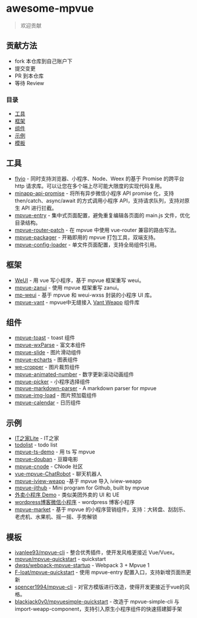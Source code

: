 # awesome-mpvue

> 欢迎贡献

## 贡献方法

* fork 本仓库到自己账户下
* 提交变更
* PR 到本仓库
* 等待 Review

### 目录

- [工具](#工具)
- [框架](#框架)
- [组件](#组件)
- [示例](#示例)
- [模板](#模板)

## 工具
* [flyio](https://github.com/wendux/fly/blob/master/README-CH.md) - 同时支持浏览器、小程序、Node、Weex 的基于 Promise 的跨平台 http 请求库。可以让您在多个端上尽可能大限度的实现代码复用。
* [minapp-api-promise](https://github.com/bigmeow/minapp-api-promise) - 将所有异步微信小程序 API promise 化，支持 then/catch、async/await 的方式调用小程序 API，支持请求队列，支持对原生 API 进行拦截。
* [mpvue-entry](https://github.com/F-loat/mpvue-entry) - 集中式页面配置，避免重复编辑各页面的 main.js 文件，优化目录结构。
* [mpvue-router-patch](https://github.com/F-loat/mpvue-router-patch) - 在 mpvue 中使用 vue-router 兼容的路由写法。
* [mpvue-packager](https://github.com/F-loat/mpvue-packager) - 开箱即用的 mpvue 打包工具，双端支持。
* [mpvue-config-loader](https://github.com/F-loat/mpvue-config-loader) - 单文件页面配置，支持全局组件引用。

## 框架

* [WeUI](https://github.com/KuangPF/wxapp-vue) - 用 vue 写小程序，基于 mpvue 框架重写 weui。
* [mpvue-zanui](https://github.com/samwang1027/mpvue-zanui) - 使用 mpvue 框架重写 zanui。
* [mp-weui](https://github.com/youngluo/mp-weui) - 基于 mpvue 和 weui-wxss 封装的小程序 UI 库。
* [mpvue-vant](https://github.com/xxxsimons/mpvue-vant) - mpvue中无缝接入 [Vant Weapp](https://youzan.github.io/vant-weapp/#/intro) 组件库

## 组件

* [mpvue-toast](https://github.com/linrui1994/mpvue-toast) - toast 组件
* [mpvue-wxParse](https://github.com/F-loat/mpvue-wxParse) - 富文本组件
* [mpvue-slide](https://github.com/lulusir/mpvue-slide) - 图片滑动组件
* [mpvue-echarts](https://github.com/F-loat/mpvue-echarts) - 图表组件
* [we-cropper](https://github.com/we-plugin/we-cropper) - 图片裁剪组件
* [mpvue-animated-number](https://github.com/gaomd/mpvue-animated-number) - 数字更新滚动动画组件
* [mpvue-picker](https://github.com/KuangPF/mpvue-picker) - 小程序选择组件
* [mpvue-markdown-parser](https://github.com/dwqs/mpvue-markdown-parser) - A markdown parser for mpvue
* [mpvue-img-load](https://github.com/huangjinlin/mpvue-img-load) - 图片预加载组件
* [mpvue-calendar](https://github.com/Hzy0913/mpvue-calendar) - 日历组件

## 示例

* [IT之家Lite](https://github.com/F-loat/ithome-lite) - IT之家
* [todolist](https://github.com/tangsj/mpvue-todolist) - todo list
* [mpvue-ts-demo](https://github.com/WingGao/mpvue-ts-demo) - 用 ts 写 mpvue
* [mpvue-douban](https://github.com/mini-mpvue/mpvue-douban) - 豆瓣电影
* [mpvue-cnode](https://github.com/bowencool/mpvue-cnode) - CNode 社区
* [vue-mpvue-ChatRobot](https://github.com/zz570557024/vue-mpvue-ChatRobot) - 聊天机器人
* [mpvue-iview-weapp](https://github.com/wkl007/mpvue-iview-weapp) -基于 mpvue 导入 iview-weapp
* [mpvue-jithub](https://github.com/dwqs/mp-jithub) - Mini program for Github, built by mpvue
* [外卖小程序 Demo](https://github.com/WsmDyj/mpvue) - 类似美团外卖的 UI 和 UE
* [wordpress博客微信小程序](https://github.com/hualuoyixiao/wechat-wordpress-blog-mpvue) - wordpress 博客小程序
* [mpvue-market](https://github.com/wkl007/mpvue-market) - 基于 mpvue 的小程序营销组件，支持：大转盘、刮刮乐、老虎机、水果机、摇一摇、手势解锁

## 模板

* [ivanlee93/mpvue-cli](https://github.com/ivanlee93/mpvue-cli) - 整合优秀插件，使开发风格更接近 Vue/Vuex。
* [mpvue/mpvue-quickstart](https://github.com/mpvue/mpvue-quickstart) - quickstart
* [dwqs/webpack-mpvue-startup](https://github.com/dwqs/webpack-mpvue-startup) - Webpack 3 + Mpvue 1
* [F-loat/mpvue-quickstart](https://github.com/F-loat/mpvue-quickstart) - 使用 mpvue-entry 配置入口，支持新增页面热更新
* [spencer1994/mpvue-cli](https://github.com/spencer1994/mpvue-cli) - 对官方模版进行改造，使得开发更接近于vue的风格。
* [blackjack0v0/mpvuesimple-quickstart](https://github.com/blackjack0v0/mpvuesimple-quickstart) - 改造于 mpvue-simple-cli 与 import-weapp-component，支持引入原生小程序组件的快速搭建脚手架
